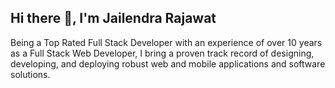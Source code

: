 ## Hi there 👋, I'm Jailendra Rajawat

Being a Top Rated Full Stack Developer with an experience of over 10 years as a Full Stack Web Developer, I bring a proven track record of designing, developing, and deploying robust web and mobile applications and software solutions.

<!--
**jailendrarajawat121/jailendrarajawat121** is a ✨ _special_ ✨ repository because its `README.md` (this file) appears on your GitHub profile.

Here are some ideas to get you started:

- 🔭 I’m currently working on ...
- 🌱 I’m currently learning ...
- 👯 I’m looking to collaborate on ...
- 🤔 I’m looking for help with ...
- 💬 Ask me about ...
- 📫 How to reach me: ...
- 😄 Pronouns: ...
- ⚡ Fun fact: ...
-->
